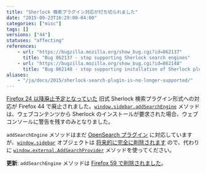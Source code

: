 ```yaml
---
title: "Sherlock 検索プラグイン対応が打ち切られました"
date: "2015-09-23T16:29:00-04:00"
categories: ["misc"]
tags: []
versions: ["44"]
statuses: "affecting"
references:
    - url: "https://bugzilla.mozilla.org/show_bug.cgi?id=862137"
      title: "Bug 862137 - stop supporting Sherlock search engines"
    - url: "https://bugzilla.mozilla.org/show_bug.cgi?id=862148"
      title: "Bug 862148 - stop supporting installation of Sherlock plugins from the web"
aliases:
    - "/ja/docs/2015/sherlock-search-plugin-is-no-longer-supported/"
---
```

[Firefox 24 以降廃止予定となっていた](https://www.fxsitecompat.com/ja/docs/2013/support-for-sherlock-search-plug-ins-has-been-deprecated/) 旧式 Sherlock 検索プラグイン形式への対応が Firefox 44 で廃止されました。[`window.sidebar.addSearchEngine`](https://developer.mozilla.org/docs/Web/API/Window/sidebar/Adding_search_engines_from_Web_pages#Installing_Sherlock_plugins) メソッドは、ウェブコンテンツから Sherlock のインストールが要求された場合、ウェブコンソールに警告を残すのみとなりました。

`addSearchEngine` メソッドはまだ [OpenSearch プラグイン](https://developer.mozilla.org/docs/Web/OpenSearch) に対応していますが、[`window.sidebar`](https://developer.mozilla.org/docs/Web/API/Window/sidebar) オブジェクトは [将来的に完全に削除されます](https://www.fxsitecompat.com/ja/docs/2015/window-sidebar-will-be-removed/) ので、代わりに [`window.external.AddSearchProvider`](https://developer.mozilla.org/docs/Web/API/Window/sidebar/Adding_search_engines_from_Web_pages#Installing_OpenSearch_plugins) メソッドを使ってください。

**更新**: `addSearchEngine` メソッドは [Firefox 59 で削除されました](https://www.fxsitecompat.com/ja/docs/2018/window-sidebar-addsearchengine-has-been-removed/)。
